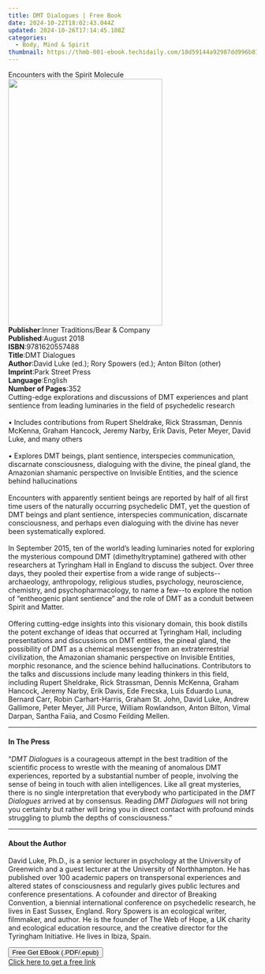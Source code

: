 ```yaml
---
title: DMT Dialogues | Free Book
date: 2024-10-22T18:02:43.044Z
updated: 2024-10-26T17:14:45.108Z
categories:
  - Body, Mind & Spirit
thumbnail: https://thmb-001-ebook.techidaily.com/18d59144a92987dd996b81aa9307dde84d0b494e2391431cc2cdd71df7c8c4d4.jpg
---
```

<main id="book-container">
  <div class="flex flex-col">
    <div class="book-brief flex-1 py-6 px-4 sm:p-6 md:py-10 md:px-8">
      <!-- brief-->
      <div class="book-brief-main">Encounters with the Spirit Molecule</div>
    </div>
    <div
      class="book-meta-info flex-1 grid gap-4 col-start-1 col-end-3 row-start-1 sm:mb-6 sm:grid-cols-4 lg:gap-6 lg:col-start-2 lg:row-end-6 lg:row-span-6 lg:mb-0"
    >
      <div
        class="book-meta-info-left place-content-center mt-4 p-4 text-sm leading-6 col-start-2 col-span-2 dark:text-slate-400"
      >
        <img
          class="w-full h-500 object-cover rounded-lg sm:h-255 sm:col-span-2 lg:col-span-full"
          src="https://img-001-ebook.techidaily.com/8b11119b5f1f2858967ba3cff2cb17b3d9200b72d98204cfebedd4e3a8820391.jpg"
          alt=""
          width="312"
          height="500"
        />
      </div>
      <div
        class="book-meta-info-right mt-2 col-start-1 row-start-2 col-span-3 self-center"
      >
        <!-- meta data  -->
        <div class="flex flex-col px-4 md:px-8">
          <div class="flex-1">
            <strong>Publisher</strong>:<span class="px-2"
              >Inner Traditions/Bear &amp; Company</span
            >
          </div>
          <div class="flex-1">
            <strong>Published</strong>:<span class="px-2">August 2018</span>
          </div>
          <div class="flex-1">
            <strong>ISBN</strong>:<span class="px-2">9781620557488</span>
          </div>
          <div class="flex-1">
            <strong>Title</strong>:<span class="px-2">DMT Dialogues</span>
          </div>
          <div class="flex-1">
            <strong>Author</strong>:<span class="px-2"
              >David Luke (ed.); Rory Spowers (ed.); Anton Bilton (other)</span
            >
          </div>
          <div class="flex-1">
            <strong>Imprint</strong>:<span class="px-2">Park Street Press</span>
          </div>
          <div class="flex-1">
            <strong>Language</strong>:<span class="px-2">English</span>
          </div>
          <div class="flex-1">
            <strong>Number of Pages</strong>:<span class="px-2">352</span>
          </div>
        </div>
      </div>
    </div>
    <div class="book-description flex-1 py-6 px-4 sm:p-6 md:py-10 md:px-8">
      <div class="book-description-main">
        <div accordion-content="" id="description">
          Cutting-edge explorations and discussions of DMT experiences and plant
          sentience from leading luminaries in the field of psychedelic
          research<br /><br />• Includes contributions from Rupert Sheldrake,
          Rick Strassman, Dennis McKenna, Graham Hancock, Jeremy Narby, Erik
          Davis, Peter Meyer, David Luke, and many others <br /><br />• Explores
          DMT beings, plant sentience, interspecies communication, discarnate
          consciousness, dialoguing with the divine, the pineal gland, the
          Amazonian shamanic perspective on Invisible Entities, and the science
          behind hallucinations <br /><br />Encounters with apparently sentient
          beings are reported by half of all first time users of the naturally
          occurring psychedelic DMT, yet the question of DMT beings and plant
          sentience, interspecies communication, discarnate consciousness, and
          perhaps even dialoguing with the divine has never been systematically
          explored. <br /><br />In September 2015, ten of the world’s leading
          luminaries noted for exploring the mysterious compound DMT
          (dimethyltryptamine) gathered with other researchers at Tyringham Hall
          in England to discuss the subject. Over three days, they pooled their
          expertise from a wide range of subjects--archaeology, anthropology,
          religious studies, psychology, neuroscience, chemistry, and
          psychopharmacology, to name a few--to explore the notion of
          “entheogenic plant sentience” and the role of DMT as a conduit between
          Spirit and Matter. <br /><br />Offering cutting-edge insights into
          this visionary domain, this book distills the potent exchange of ideas
          that occurred at Tyringham Hall, including presentations and
          discussions on DMT entities, the pineal gland, the possibility of DMT
          as a chemical messenger from an extraterrestrial civilization, the
          Amazonian shamanic perspective on Invisible Entities, morphic
          resonance, and the science behind hallucinations. Contributors to the
          talks and discussions include many leading thinkers in this field,
          including Rupert Sheldrake, Rick Strassman, Dennis McKenna, Graham
          Hancock, Jeremy Narby, Erik Davis, Ede Frecska, Luis Eduardo Luna,
          Bernard Carr, Robin Carhart-Harris, Graham St. John, David Luke,
          Andrew Gallimore, Peter Meyer, Jill Purce, William Rowlandson, Anton
          Bilton, Vimal Darpan, Santha Faiia, and Cosmo Feilding Mellen.
        </div>
        <div class="accordion-fader"></div>
      </div>
    </div>
    <div class="book-excerpts flex-1 py-6 px-4 sm:p-6 md:py-10 md:px-8">
      <!-- excerpts-->
      <div class="book-excerpts-main">
        <hr />
        <h4 class="placeholder placeholder-heading">
          <span>In The Press</span>
        </h4>
        <p>
          “<i>DMT Dialogues</i> is a courageous attempt in the best tradition of
          the scientific process to wrestle with the meaning of anomalous DMT
          experiences, reported by a substantial number of people, involving the
          sense of being in touch with alien intelligences. Like all great
          mysteries, there is no single interpretation that everybody who
          participated in the <i>DMT Dialogues</i> arrived at by consensus.
          Reading <i>DMT Dialogues</i> will not bring you certainty but rather
          will bring you in direct contact with profound minds struggling to
          plumb the depths of consciousness.”
        </p>
      </div>
    </div>
    <div class="book-about-author flex-1 py-6 px-4 sm:p-6 md:py-10 md:px-8">
      <!-- about author-->
      <div class="book-main-author-main">
        <hr />
        <h4 class="placeholder placeholder-heading">
          <span>About the Author</span>
        </h4>
        <p>
          David Luke, Ph.D., is a senior lecturer in psychology at the
          University of Greenwich and a guest lecturer at the University of
          Northhampton. He has published over 100 academic papers on
          transpersonal experiences and altered states of consciousness and
          regularly gives public lectures and conference presentations. A
          cofounder and director of Breaking Convention, a biennial
          international conference on psychedelic research, he lives in East
          Sussex, England. Rory Spowers is an ecological writer, filmmaker, and
          author. He is the founder of The Web of Hope, a UK charity and
          ecological education resource, and the creative director for the
          Tyringham Initiative. He lives in Ibiza, Spain.
        </p>
      </div>
    </div>
    <div class="book-free-get flex-1 py-6 px-4 sm:p-6 md:py-10 md:px-8">
      <button
        id="btn-free-get"
        class="bg-blue-500 hover:bg-blue-700 text-white font-bold py-2 px-4 rounded"
      >
        Free Get EBook (.PDF/.epub)
      </button>
      <div id="countdown-display" class="px-2 text-lg mt-2"></div>
      <a
        id="free-link"
        class="hidden bg-blue-500 hover:bg-blue-700 text-white font-bold py-2 px-4 rounded"
        href="https://www.ebooks.com/en-us/book/95917957/dmt-dialogues/david-luke/"
        target="_blank"
        >Click here to get a free link</a
      >
    </div>
    <script>
      let countdownTime = 0;
      let countdownInterval = null;
      document
        .getElementById('btn-free-get')
        .addEventListener('click', startCountdown);
      function startCountdown() {
        countdownTime = new Date().getTime() + 60000 * 3;
        countdownInterval = setInterval(updateCountdown, 1000);
        document.getElementById('btn-free-get').disabled = true;
        document
          .getElementById('btn-free-get')
          .classList.add('bg-gray-500', 'cursor-not-allowed');
      }
      function updateCountdown() {
        let currentTime = new Date().getTime();
        let timeLeft = countdownTime - currentTime;
        let secondsLeft = Math.floor(timeLeft / 1000);
        document.getElementById('countdown-display').innerHTML =
          `Remaining time: ${secondsLeft} seconds.`;
        if (secondsLeft <= 0) {
          clearInterval(countdownInterval);
          document.getElementById('btn-free-get').classList.add('hidden');
          document.getElementById('free-link').classList.remove('hidden');
          document.getElementById('countdown-display').innerHTML = '';
        }
      }
    </script>
  </div>
</main>

<ins class="adsbygoogle"
      style="display:block"
      data-ad-client="ca-pub-7571918770474297"
      data-ad-slot="8358498916"
      data-ad-format="auto"
      data-full-width-responsive="true"></ins>
    